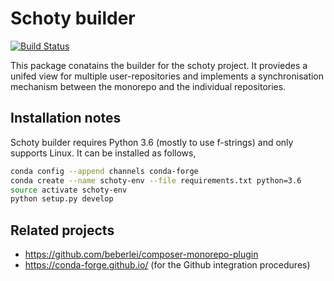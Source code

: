 # Schoty builder

[![Build Status](https://travis-ci.org/schoty/schoty-builder.svg?branch=master)](https://travis-ci.org/schoty/schoty-builder)

This package conatains the builder for the schoty project. It proviedes a unifed view for multiple user-repositories and implements a synchronisation mechanism between the monorepo and the individual repositories.

## Installation notes

Schoty builder requires Python 3.6 (mostly to use f-strings) and only supports Linux. It can be installed as follows,

```bash
conda config --append channels conda-forge
conda create --name schoty-env --file requirements.txt python=3.6
source activate schoty-env
python setup.py develop
```


## Related projects
 
  - https://github.com/beberlei/composer-monorepo-plugin
  - https://conda-forge.github.io/ (for the Github integration procedures)
